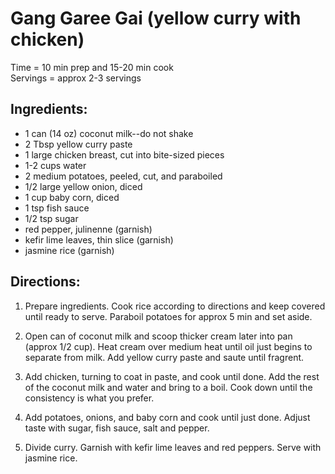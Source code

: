 Gang Garee Gai (yellow curry with chicken)
====
Time = 10 min prep and 15-20 min cook \
Servings = approx 2-3 servings

Ingredients:
----
- 1 can (14 oz) coconut milk--do not shake
- 2 Tbsp yellow curry paste
- 1 large chicken breast, cut into bite-sized pieces
- 1-2 cups water
- 2 medium potatoes, peeled, cut, and paraboiled
- 1/2 large yellow onion, diced
- 1 cup baby corn, diced
- 1 tsp fish sauce
- 1/2 tsp sugar
- red pepper, julinenne (garnish)
- kefir lime leaves, thin slice (garnish)
- jasmine rice (garnish)

Directions:
----
1. Prepare ingredients. Cook rice according to directions and keep covered until ready to serve. Paraboil potatoes for approx 5 min and set aside. 

2. Open can of coconut milk and scoop thicker cream later into pan (approx 1/2 cup). Heat cream over medium heat until oil just begins to separate from milk. Add yellow curry paste and saute until fragrent. 

3. Add chicken, turning to coat in paste, and cook until done. Add the rest of the coconut milk and water and bring to a boil. Cook down until the consistency is what you prefer. 

4. Add potatoes, onions, and baby corn and cook until just done. Adjust taste with sugar, fish sauce, salt and pepper. 

5. Divide curry. Garnish with kefir lime leaves and red peppers. Serve with jasmine rice. 
